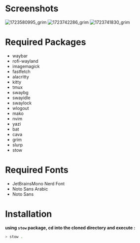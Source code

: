 # Screenshots
![1723580995_grim](https://github.com/user-attachments/assets/ff56aab7-c1c0-49fb-91cb-fddd4ca0ca1d)
![1723742286_grim](https://github.com/user-attachments/assets/e13fa669-79b9-4c15-a40b-e44c9e8ddfb7)
![1723741830_grim](https://github.com/user-attachments/assets/4835491f-3086-4e6e-9b44-c40e85d21028)

# Required Packages
- waybar
- rofi-wayland
- imagemagick
-  fastfetch
-  alacritty
- kitty
- tmux
- swaybg
- swayidle
- swaylock
- wlogout
- mako
- nvim
- yazi
- bat
- cava
- grim
- slurp
- stow

# Required Fonts
- JetBrainsMono Nerd Font
- Noto Sans Arabic
- Noto Sans

# Installation
**using `stow` package, cd into the cloned directory and execute :**
```bash
> stow .
```
